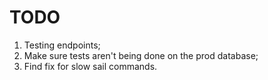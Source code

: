 # TODO

1. Testing endpoints;
1. Make sure tests aren't being done on the prod database;
1. Find fix for slow sail commands.
